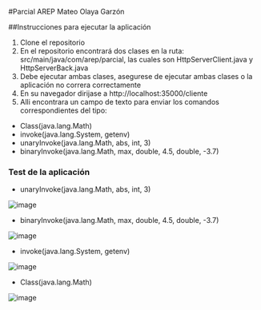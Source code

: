 #Parcial AREP
Mateo Olaya Garzón 

##Instrucciones para ejecutar la aplicación

1. Clone el repositorio
2. En el repositorio encontrará dos clases en la ruta: src/main/java/com/arep/parcial, las cuales son HttpServerClient.java y HttpServerBack.java
3. Debe ejecutar ambas clases, asegurese de ejecutar ambas clases o la aplicación no correra correctamente
4. En su navegador dirijase a http://localhost:35000/cliente
5. Alli encontrara un campo de texto para enviar los comandos correspondientes del tipo:
- Class(java.lang.Math)
- invoke(java.lang.System, getenv)
- unaryInvoke(java.lang.Math, abs, int, 3)
- binaryInvoke(java.lang.Math, max, double, 4.5, double, -3.7)

### Test de la aplicación
- unaryInvoke(java.lang.Math, abs, int, 3)
  
![image](https://github.com/Mateo0laya/Parcial-AREP/assets/89365336/8a3ddb21-00d9-4999-90bc-fac9b8e44b64)

- binaryInvoke(java.lang.Math, max, double, 4.5, double, -3.7)

![image](https://github.com/Mateo0laya/Parcial-AREP/assets/89365336/6cd92b5b-e24f-464d-a468-4947aaa9c5c6)

- invoke(java.lang.System, getenv)

![image](https://github.com/Mateo0laya/Parcial-AREP/assets/89365336/cac530b4-abf5-472d-a676-f2122ec89c6e)

- Class(java.lang.Math)

![image](https://github.com/Mateo0laya/Parcial-AREP/assets/89365336/8f721433-fe10-47a2-9b03-af5bf190194f)
